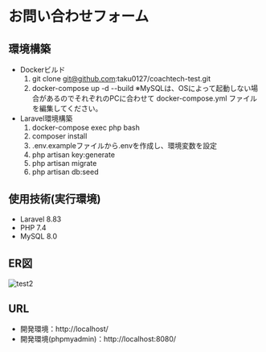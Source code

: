 # お問い合わせフォーム

## 環境構築
- Dockerビルド
  1. git clone git@github.com:taku0127/coachtech-test.git
  2. docker-compose up -d --build
  ※MySQLは、OSによって起動しない場合があるのでそれぞれのPCに合わせて docker-compose.yml ファイルを編集してください。
- Laravel環境構築
  1. docker-compose exec php bash
  2. composer install
  3. .env.exampleファイルから.envを作成し、環境変数を設定
  4. php artisan key:generate
  5. php artisan migrate
  6. php artisan db:seed
## 使用技術(実行環境)
- Laravel 8.83
- PHP 7.4
- MySQL 8.0

## ER図
![test2](https://github.com/user-attachments/assets/9efaf141-8b2b-443f-beaa-2ef5c4f645df)

## URL
- 開発環境：http://localhost/
- 開発環境(phpmyadmin)：http://localhost:8080/
